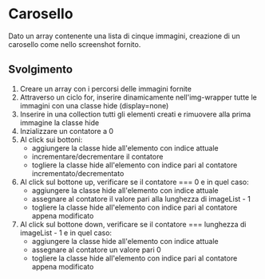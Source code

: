 # Carosello

Dato un array contenente una lista di cinque immagini, creazione di un carosello come nello screenshot fornito.

## Svolgimento

1. Creare un array con i percorsi delle immagini fornite
2. Attraverso un ciclo for, inserire dinamicamente nell'img-wrapper tutte le immagini con una classe hide (display=none)
3. Inserire in una collection tutti gli elementi creati e rimuovere alla prima immagine la classe hide
4. Inzializzare un contatore a 0
5. Al click sui bottoni:
   - aggiungere la classe hide all'elemento con indice attuale
   - incrementare/decrementare il contatore
   - togliere la classe hide all'elemento con indice pari al contatore incrementato/decrementato
6. Al click sul bottone up, verificare se il contatore === 0 e in quel caso:
   - aggiungere la classe hide all'elemento con indice attuale
   - assegnare al contatore il valore pari alla lunghezza di imageList - 1
   - togliere la classe hide all'elemento con indice pari al contatore appena modificato
7. Al click sul bottone down, verificare se il contatore === lunghezza di imageList - 1 e in quel caso:
   - aggiungere la classe hide all'elemento con indice attuale
   - assegnare al contatore un valore pari 0
   - togliere la classe hide all'elemento con indice pari al contatore appena modificato
